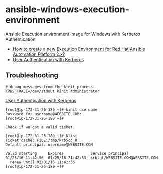 # ansible-windows-execution-environment
Ansible Execution environment image for Windows with Kerberos Authentication 


- [How to create a new Execution Environment for Red Hat Ansible Automation Platform 2.x?](https://access.redhat.com/solutions/6654601)
- [User Authentication with Kerberos](https://docs.ansible.com/ansible-tower/latest/html/administration/kerberos_auth.html?extIdCarryOver=true&intcmp=701f20000012ngPAAQ&sc_cid=701f2000001OH7YAAW)


## Troubleshooting

```shell
# debug messages from the kinit process:
KRB5_TRACE=/dev/stdout kinit Administrator
```


[User Authentication with Kerberos](https://docs.ansible.com/ansible-tower/latest/html/administration/kerberos_auth.html)


```shell
[root@ip-172-31-26-180 ~]# kinit username
Password for username@WEBSITE.COM:
[root@ip-172-31-26-180 ~]#

Check if we got a valid ticket.

[root@ip-172-31-26-180 ~]# klist
Ticket cache: FILE:/tmp/krb5cc_0
Default principal: username@WEBSITE.COM

Valid starting     Expires            Service principal
01/25/16 11:42:56  01/25/16 21:42:53  krbtgt/WEBSITE.COM@WEBSITE.COM
  renew until 02/01/16 11:42:56
[root@ip-172-31-26-180 ~]#
```